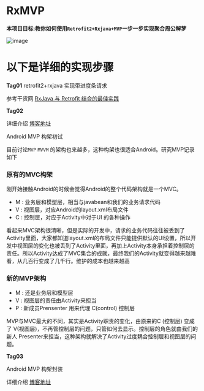 # RxMVP

**本项目目标:教你如何使用`Retrofit2+Rxjava+MVP`一步一步实现聚合周公解梦** 

![image](https://github.com/aven205/RxMVP/raw/master/screenshots/MVP3.jpeg)


# 以下是详细的实现步骤

**Tag01**
retrofit2+rxjava 实现带进度条请求

参考干货网 [RxJava 与 Retrofit 结合的最佳实践](http://gank.io/post/56e80c2c677659311bed9841)

**Tag02**

详细介绍  [博客地址](https://javen205.github.io/tags/Android-MVP)

Android MVP 构架初试

目前讨论```MVP```  ```MVVM``` 的架构也来越多，这种构架也很适合Android。研究MVP记录如下

### 原有的MVC构架
刚开始接触Android的时候会觉得Android的整个代码架构就是一个MVC。

- M : 业务层和模型层，相当与javabean和我们的业务请求代码
- V : 视图层，对应Android的layout.xml布局文件
- C : 控制层，对应于Activity中对于UI 的各种操作

看起来MVC架构很清晰，但是实际的开发中，请求的业务代码往往被丢到了Activity里面，大家都知道layout.xml的布局文件只能提供默认的UI设置，所以开发中视图层的变化也被丢到了Activity里面，再加上Activity本身承担着控制层的责任。所以Activity达成了MVC集合的成就，最终我们的Activity就变得越来越难看，从几百行变成了几千行。维护的成本也越来越高

### 新的MVP架构

- M : 还是业务层和模型层
- V : 视图层的责任由Activity来担当
- P : 新成员Prensenter 用来代理 C(control) 控制层

MVP与MVC最大的不同，其实是Activity职责的变化，由原来的C (控制层) 变成了 V(视图层)，不再管控制层的问题，只管如何去显示。控制层的角色就由我们的新人 Presenter来担当，这种架构就解决了Activity过度耦合控制层和视图层的问题。

**Tag03**

Android MVP 构架封装

详细介绍  [博客地址](https://javen205.github.io/tags/Android-MVP)